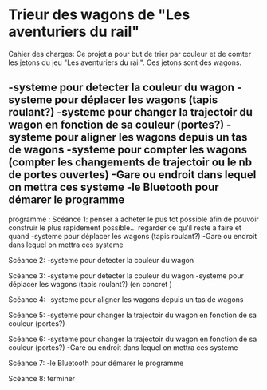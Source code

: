 # Trieur des wagons de "Les aventuriers du rail"
Cahier des charges:
  Ce projet a pour but de trier par couleur et de comter les jetons du jeu "Les aventuriers du rail". Ces jetons sont des wagons.
  
  -systeme pour detecter la couleur du wagon
  -systeme pour déplacer les wagons (tapis roulant?)
  -systeme pour changer la trajectoir du wagon en fonction de sa couleur (portes?)
  -systeme pour aligner les wagons depuis un tas de wagons 
  -systeme pour compter les wagons (compter les changements de trajectoir ou le nb de portes ouvertes)
  -Gare ou endroit dans lequel on mettra ces systeme 
  -le Bluetooth pour démarer le programme 
  -
  
  
  
programme :
 Scéance 1:
 penser a acheter le pus tot possible afin de pouvoir construir le plus rapidement possible... regarder ce qu'il reste a faire et quand
 -systeme pour déplacer les wagons (tapis roulant?)
 -Gare ou endroit dans lequel on mettra ces systeme 
 
 
 Scéance 2:
 -systeme pour detecter la couleur du wagon
 
 Scéance 3:
 -systeme pour detecter la couleur du wagon
 -systeme pour déplacer les wagons (tapis roulant?) (en concret )
 
 Scéance 4:
 -systeme pour aligner les wagons depuis un tas de wagons 
 
 Scéance 5:
 -systeme pour changer la trajectoir du wagon en fonction de sa couleur (portes?)
 
 Scéance 6:
 -systeme pour changer la trajectoir du wagon en fonction de sa couleur (portes?)
 -Gare ou endroit dans lequel on mettra ces systeme 
 
 Scéance 7:
 -le Bluetooth pour démarer le programme 
 
 Scéance 8:
 terminer 
  
